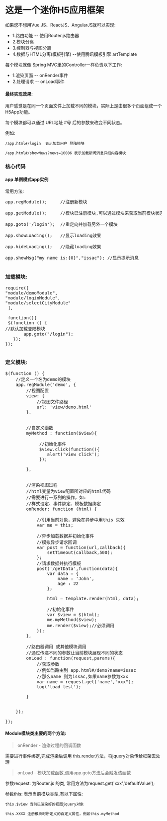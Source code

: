 # 这是一个迷你H5应用框架



如果您不想用Vue.JS、ReactJS、AngularJS就可以实现:


* 1.路由功能 -- 使用Router.js路由器
* 2.模块分离
* 3.控制器与视图分离
* 4.数据与HTML分离(模板引擎) --使用腾讯模板引擎 artTemplate

每个模块就像 Spring MVC里的Controller一样负责以下工作:

* 1.渲染页面  -- onRender事件
* 2.处理请求  -- onLoad事件


#### 最终实现效果:


用户感觉是在同一个页面文件上加载不同的模块，实际上是由很多个页面组成一个H5App功能。

每个模块都可以通过 URL地址 #号 后的参数来改变不同状态。

例如:


```
/app.html#/login  表示加载用户 登陆模块
```

```
/app.html#/showNews?news=10086 表示加载新闻消息详细内容模块
```


### 核心代码
#### app 单例模式app实例
常用方法:
<pre>
app.regModule();     //注册新模块

app.getModule();     //模块已注册模块,可以通过模块来获取当前模块状态数据，例如: app.getModule('login').getData(); 但不建议使用该方法去破坏路由器本身降低耦合的本质。

app.goto('/login');  //重定向并加载另外一个模块

app.showLoading();   //显示loading效果

app.hideLoading();   //隐藏loading效果

app.showMsg("my name is:{0}","issac"); //显示提示消息

</pre>


### 加载模块:

<pre>
require([
"module/demoModule",
"module/loginModule",
"module/selectCityModule"
 ],

 function(){
 $(function () {
//默认加载登陆模块
       app.goto("/login");
   });
});
								       
</pre>


### 定义模块:

<pre>
$(function () {
    //定义一个名为demo的模块
    app.regModule('demo', {
        //视图配置
        view: {
            //视图文件路径
            url: 'view/demo.html'
        },


        //自定义函数
        myMethod : function($view){
             
             //初始化事件
             $view.click(function(){
                alert('view click');
             });

        },

        
        //渲染视图过程
        //html变量为view配置所对应的html代码
        //需要进行一系列的操作，如:
        //样式设定、事件绑定、模板数据绑定
        onRender: function (html) {
         
            //引用当前对象，避免在异步中用this 失效
            var me = this;

            //异步加载数据并初始化事件
            //模拟异步请求回调
            var post = function(url,callback){
                setTimeout(callback,500);
            };
            //请求数据并执行模板
            post('/getData',function(data){
                var data = {
                    name : 'John',
                    age : 22
                };

                html = template.render(html, data);
               
                //初始化事件
                var $view = $(html);
                me.myMethod($view);
                me.render($view);//必须调用
            });
        },
        
        //路由器调用 或其他模块调用
        //通过传递不同的参数让当前模块展现不同的状态
        onLoad : function(request,params){
            //获取参数
            //例如当路由到 app.html#/demo?name=issac
            //那么name 则为issac,如果name参数为xxx
            var name = request.get('name',"xxx");
            log('load test');

        }


    });

});
</pre>

#### Module模块类主要的两个方法:


> onRender - 渲染过程的回调函数

需要进行事件绑定,完成渲染后调用 this.render方法，将jquery对象传给框架去处理


> onLoad - 模块加载函数,调用app.goto方法后会触发该函数

参数request: 为Router.js 的类, 常用方法为request.get('xxx','defaultValue');

参数this: 表示当前模块类型,有以下属性:

	this.$view 当前已渲染好的视图jquery对象

	this.XXXX 注册模块时所定义的自定义属性，例如this.myMethod


